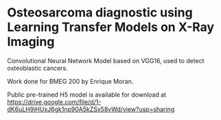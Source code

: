 # Osteosarcoma diagnostic using Learning Transfer Models on X-Ray Imaging

Convolutional Neural Network Model based on VGG16, used to detect osteoblastic cancers.

Work done for BMEG 200 by Enrique Moran. 

Public pre-trained H5 model is available for download at https://drive.google.com/file/d/1-dK6uLH9iHUxJ6gk1np90A5kZSx58vWd/view?usp=sharing
